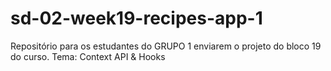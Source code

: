 # sd-02-week19-recipes-app-1
Repositório para os estudantes do GRUPO 1 enviarem o projeto do bloco 19 do curso. Tema: Context API &amp; Hooks

